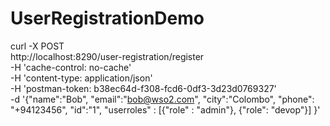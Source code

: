 # UserRegistrationDemo

curl -X POST \
  http://localhost:8290/user-registration/register \
  -H 'cache-control: no-cache' \
  -H 'content-type: application/json' \
  -H 'postman-token: b38ec64d-f308-fcd6-0df3-3d23d0769327' \
  -d '{"name":"Bob",
	"email":"bob@wso2.com",
	"city":"Colombo",
	"phone": "+94123456",
	"id":"1",
	"userroles" :  [{"role" : "admin"}, {"role": "devop"}]
}'
